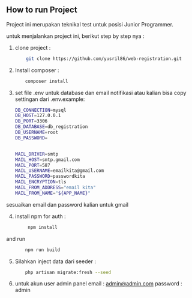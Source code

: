 

## How to run Project
 Project ini merupakan teknikal test untuk posisi Junior Programmer.

 untuk menjalankan project ini, berikut step by step nya : 

 1. clone project :
    ```bash
        git clone https://github.com/yusril86/web-registration.git
     ```
2. Install composer : 
 ```bash
        composer install
 ```

3. set file .env untuk database dan email notifikasi atau kalian bisa copy settingan dari .env.example:
    ```bash
    DB_CONNECTION=mysql
    DB_HOST=127.0.0.1
    DB_PORT=3306
    DB_DATABASE=db_registration
    DB_USERNAME=root
    DB_PASSWORD=


    MAIL_DRIVER=smtp
    MAIL_HOST=smtp.gmail.com
    MAIL_PORT=587
    MAIL_USERNAME=emailkita@gmail.com
    MAIL_PASSWORD=passwordkita
    MAIL_ENCRYPTION=tls
    MAIL_FROM_ADDRESS="email kita"
    MAIL_FROM_NAME="${APP_NAME}"
    ```
sesuaikan email dan password kalian untuk gmail



4. install npm for auth :
```bash
        npm install
 ```

 and run 
 ```bash
        npm run build
 ```

 5. Silahkan inject data dari seeder :
 ```bash
        php artisan migrate:fresh --seed
 ```
6.  untuk akun user admin panel
    email : admin@admin.com
    password : admin